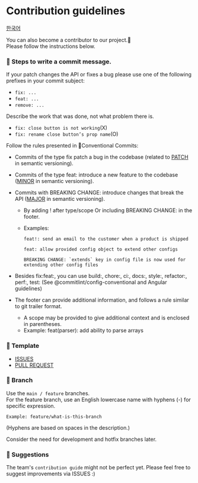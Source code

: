 # Contribution guidelines

[한국어](ko/CONTRBUTING_ko.md)

You can also become a contributor to our project.🙂</br>
Please follow the instructions below.

### 🍏 Steps to write a commit message.

If your patch changes the API or fixes a bug please use one of the following prefixes in your commit subject:

- `fix: ...`
- `feat: ...`
- `remove: ...`

Describe the work that was done, not what problem there is.

- `fix: close button is not working`(X)
- `fix: rename close button’s prop name`(O)

Follow the rules presented in 🔗Conventional Commits:

- Commits of the type fix patch a bug in the codebase (related to [PATCH](http://semver.org/#summary) in semantic versioning).
- Commits of the type feat: introduce a new feature to the codebase ([MINOR](http://semver.org/#summary) in semantic versioning).
- Commits with BREAKING CHANGE: introduce changes that break the API ([MAJOR](http://semver.org/#summary) in semantic versioning).

  - By adding ! after type/scope Or including BREAKING CHANGE: in the footer.
  - Examples:

    ```
    feat!: send an email to the customer when a product is shipped
    ```

    ```
    feat: allow provided config object to extend other configs

    BREAKING CHANGE: `extends` key in config file is now used for extending other config files
    ```

- Besides fix:feat:, you can use build:, chore:, ci:, docs:, style:, refactor:, perf:, test: (See @commitlint/config-conventional and Angular guidelines)
- The footer can provide additional information, and follows a rule similar to git trailer format.
  - A scope may be provided to give additional context and is enclosed in parentheses.
  - Example: feat(parser): add ability to parse arrays

### 🍉 Template

- [ISSUES](.github/ISSUE_TEMPLATE/bug_report.md)
- [PULL REQUEST](.github/PULL_REQUEST_TEMPLATE.md)

### 🍅 Branch

Use the `main / feature` branches.</br>
For the feature branch, use an English lowercase name with hyphens (-) for specific expression.

```
Example: feature/what-is-this-branch
```

(Hyphens are based on spaces in the description.)

Consider the need for development and hotfix branches later.

### 🍇 Suggestions

The team's `contribution guide` might not be perfect yet.
Please feel free to suggest improvements via ISSUES :)
